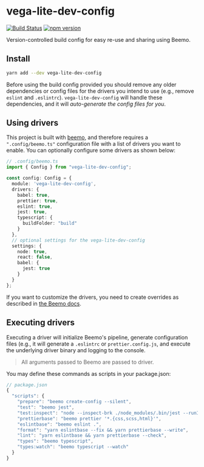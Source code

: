 # vega-lite-dev-config

[![Build Status](https://github.com/vega/vega-lite-dev-config/workflows/Test/badge.svg)](https://github.com/vega/vega-lite-dev-config/actions)
[![npm version](https://img.shields.io/npm/v/vega-lite-dev-config.svg)](https://www.npmjs.com/package/vega-lite-dev-config)

Version-controlled build config for easy re-use and sharing using Beemo.

## Install

```sh
yarn add --dev vega-lite-dev-config
```

Before using the build config provided you should remove any older dependencies or config files for the drivers you intend to use (e.g., remove `eslint` and `.eslintrc`). `vega-lite-dev-config` will handle these dependencies, and it will _auto-generate the config files for you_.

## Using drivers

This project is built with [beemo](https://github.com/milesj/beemo), and therefore requires a `".config/beemo.ts"` configuration file with a list of drivers you want to enable. You can optionally configure some drivers as shown below:

```ts
// .config/beemo.ts
import { Config } from "vega-lite-dev-config";

const config: Config = {
  module: 'vega-lite-dev-config',
  drivers: {
    babel: true,
    prettier: true,
    eslint: true,
    jest: true,
    typescript: {
      buildFolder: "build"
    }
  },
  // optional settings for the vega-lite-dev-config
  settings: {
    node: true,
    react: false,
    babel: {
      jest: true
    }
  }
};
```

If you want to customize the drivers, you need to create overrides as described in [the Beemo docs](https://beemo.dev/docs/consumer#overriding-configs).

## Executing drivers

Executing a driver will initialize Beemo's pipeline, generate configuration files (e.g., it will generate a `.eslintrc` or `prettier.config.js`, and execute the underlying driver binary and logging to the console.

> All arguments passed to Beemo are passed to driver.

You may define these commands as scripts in your package.json:

```js
// package.json
{
  "scripts": {
    "prepare": "beemo create-config --silent",
    "test": "beemo jest",
    "test:inspect": "node --inspect-brk ./node_modules/.bin/jest --runInBand",
    "prettierbase": "beemo prettier '*.{css,scss,html}'",
    "eslintbase": "beemo eslint .",
    "format": "yarn eslintbase --fix && yarn prettierbase --write",
    "lint": "yarn eslintbase && yarn prettierbase --check",
    "types": "beemo typescript",
    "types:watch": "beemo typescript --watch"
  }
}
```
